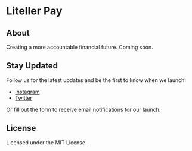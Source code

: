 # Liteller Pay

## About

Creating a more accountable financial future. Coming soon.

## Stay Updated

Follow us for the latest updates and be the first to know when we launch!

- [Instagram](https://www.instagram.com/liteteller/)
- [Twitter](https://twitter.com/liteteller/)

Or [fill out](https://docs.google.com/forms/d/1_9M9eYdgyQ2IvwLHWys7m6Su2bu2LHmkvSj_aGZPwm4) the form to receive email notifications for our launch.

## License

Licensed under the MIT License.
